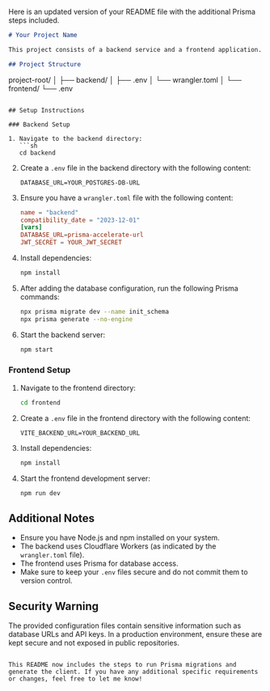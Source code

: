 Here is an updated version of your README file with the additional Prisma steps included.

```markdown
# Your Project Name

This project consists of a backend service and a frontend application.

## Project Structure

```
project-root/
│
├── backend/
│   ├── .env
│   └── wrangler.toml
│
└── frontend/
    └── .env
```

## Setup Instructions

### Backend Setup

1. Navigate to the backend directory:
   ```sh
   cd backend
   ```

2. Create a `.env` file in the backend directory with the following content:
   ```env
   DATABASE_URL=YOUR_POSTGRES-DB-URL
   ```

3. Ensure you have a `wrangler.toml` file with the following content:
   ```toml
   name = "backend"
   compatibility_date = "2023-12-01"
   [vars]
   DATABASE_URL=prisma-accelerate-url
   JWT_SECRET = YOUR_JWT_SECRET
   ```

4. Install dependencies:
   ```sh
   npm install
   ```

5. After adding the database configuration, run the following Prisma commands:
   ```sh
   npx prisma migrate dev --name init_schema
   npx prisma generate --no-engine
   ```

6. Start the backend server:
   ```sh
   npm start
   ```

### Frontend Setup

1. Navigate to the frontend directory:
   ```sh
   cd frontend
   ```

2. Create a `.env` file in the frontend directory with the following content:
   ```env
   VITE_BACKEND_URL=YOUR_BACKEND_URL
   ```

3. Install dependencies:
   ```sh
   npm install
   ```

4. Start the frontend development server:
   ```sh
   npm run dev
   ```

## Additional Notes

- Ensure you have Node.js and npm installed on your system.
- The backend uses Cloudflare Workers (as indicated by the `wrangler.toml` file).
- The frontend uses Prisma for database access.
- Make sure to keep your `.env` files secure and do not commit them to version control.

## Security Warning

The provided configuration files contain sensitive information such as database URLs and API keys. In a production environment, ensure these are kept secure and not exposed in public repositories.
```

This README now includes the steps to run Prisma migrations and generate the client. If you have any additional specific requirements or changes, feel free to let me know!